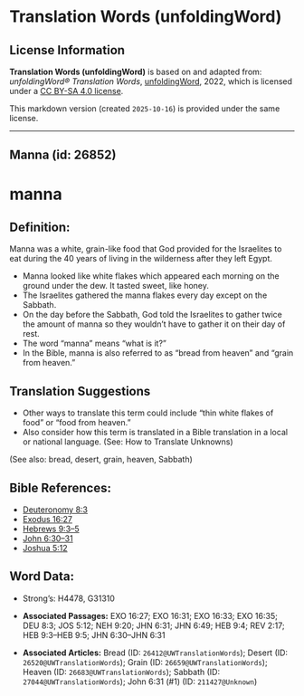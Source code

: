 # Translation Words (unfoldingWord)

## License Information

**Translation Words (unfoldingWord)** is based on and adapted from: _unfoldingWord® Translation Words_, [unfoldingWord](https://unfoldingword.org/utw), 2022, which is licensed under a [CC BY-SA 4.0 license](https://creativecommons.org/licenses/by-sa/4.0/legalcode.en).

This markdown version (created `2025-10-16`) is provided under the same license.



--------------------------------

## Manna (id: 26852)

manna
=====

Definition:
-----------

Manna was a white, grain\-like food that God provided for the Israelites to eat during the 40 years of living in the wilderness after they left Egypt.

* Manna looked like white flakes which appeared each morning on the ground under the dew. It tasted sweet, like honey.
* The Israelites gathered the manna flakes every day except on the Sabbath.
* On the day before the Sabbath, God told the Israelites to gather twice the amount of manna so they wouldn’t have to gather it on their day of rest.
* The word “manna” means “what is it?”
* In the Bible, manna is also referred to as “bread from heaven” and “grain from heaven.”

Translation Suggestions
-----------------------

* Other ways to translate this term could include “thin white flakes of food” or “food from heaven.”
* Also consider how this term is translated in a Bible translation in a local or national language. (See: How to Translate Unknowns)

(See also: bread, desert, grain, heaven, Sabbath)

Bible References:
-----------------

* [Deuteronomy 8:3](https://ref.ly/Deut8:3)
* [Exodus 16:27](https://ref.ly/Exod16:27)
* [Hebrews 9:3–5](https://ref.ly/Heb9:3-Heb9:5)
* [John 6:30–31](https://ref.ly/John6:30-John6:31)
* [Joshua 5:12](https://ref.ly/Josh5:12)

Word Data:
----------

* Strong’s: H4478, G31310

* **Associated Passages:** EXO 16:27; EXO 16:31; EXO 16:33; EXO 16:35; DEU 8:3; JOS 5:12; NEH 9:20; JHN 6:31; JHN 6:49; HEB 9:4; REV 2:17; HEB 9:3–HEB 9:5; JHN 6:30–JHN 6:31
* **Associated Articles:** Bread (ID: `26412@UWTranslationWords`); Desert (ID: `26520@UWTranslationWords`); Grain (ID: `26659@UWTranslationWords`); Heaven (ID: `26683@UWTranslationWords`); Sabbath (ID: `27044@UWTranslationWords`); John 6:31 (#1) (ID: `211427@Unknown`)

